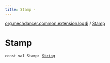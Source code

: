 ```yaml
---
title: Stamp - 
---
```


[org.mechdancer.common.extension.log4j](index.html) / [Stamp](./-stamp.html)

# Stamp

`const val Stamp: `[`String`](https://kotlinlang.org/api/latest/jvm/stdlib/kotlin/-string/index.html)